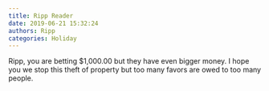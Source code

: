```yaml
---
title: Ripp Reader
date: 2019-06-21 15:32:24
authors: Ripp
categories: Holiday
---
```


 Ripp, you are betting $1,000.00 but they have even bigger money.  I hope you we stop this theft of property but too many favors are owed to too many people.